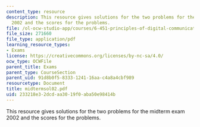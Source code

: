 ```yaml
---
content_type: resource
description: This resource gives solutions for the two problems for the midterm exam
  2002 and the scores for the problems.
file: /ol-ocw-studio-app/courses/6-451-principles-of-digital-communication-ii-spring-2005/233218e32dcdaa3019f0aba50e98414b_midtermsol02.pdf
file_size: 271660
file_type: application/pdf
learning_resource_types:
- Exams
license: https://creativecommons.org/licenses/by-nc-sa/4.0/
ocw_type: OCWFile
parent_title: Exams
parent_type: CourseSection
parent_uid: 91d8b0f5-8333-1241-16aa-c4a8a4cbf989
resourcetype: Document
title: midtermsol02.pdf
uid: 233218e3-2dcd-aa30-19f0-aba50e98414b
---
```

This resource gives solutions for the two problems for the midterm exam 2002 and the scores for the problems.